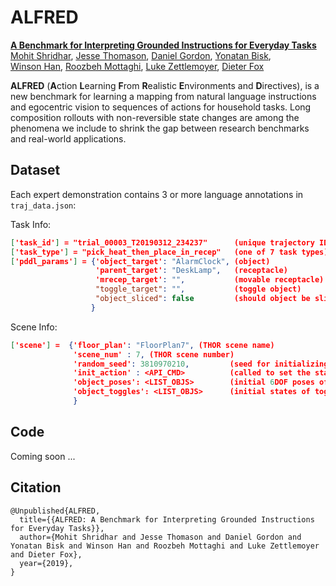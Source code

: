 # ALFRED

[<b>A Benchmark for Interpreting Grounded Instructions for Everyday Tasks</b>](https://arxiv.org/abs/1912.01734)  
[Mohit Shridhar](https://mohitshridhar.com/), [Jesse Thomason](https://jessethomason.com/), [Daniel Gordon](https://homes.cs.washington.edu/~xkcd/), [Yonatan Bisk](https://yonatanbisk.com/),  
[Winson Han](https://allenai.org/team.html), [Roozbeh Mottaghi](http://roozbehm.info/), [Luke Zettlemoyer](https://www.cs.washington.edu/people/faculty/lsz), [Dieter Fox](https://homes.cs.washington.edu/~fox/)

**ALFRED** (**A**ction **L**earning **F**rom **R**ealistic **E**nvironments and **D**irectives), is a new benchmark for learning a mapping from natural language instructions and egocentric vision to sequences of actions for household tasks. Long composition rollouts with non-reversible state changes are among the phenomena we include to shrink the gap between research benchmarks and real-world applications.

## Dataset

Each expert demonstration contains 3 or more language annotations in `traj_data.json`:

Task Info:
```json
['task_id'] = "trial_00003_T20190312_234237"      (unique trajectory ID)
['task_type'] = "pick_heat_then_place_in_recep"   (one of 7 task types)
['pddl_params'] = {'object_target': "AlarmClock", (object)
				   'parent_target': "DeskLamp",   (receptacle)
                   'mrecep_target': "", 		  (movable receptacle)
                   "toggle_target": "",           (toggle object)
                   "object_sliced": false         (should object be sliced?)
				  }
```

Scene Info:
```json
['scene'] =  {'floor_plan': "FloorPlan7", (THOR scene name)
	          'scene_num' : 7, (THOR scene number)
              'random_seed': 3810970210, 		 (seed for initializing object placements)
              'init_action' : <API_CMD> 		 (called to set the starting position of the agent)
              'object_poses': <LIST_OBJS> 		 (initial 6DOF poses of objects in the scene)
              'object_toggles': <LIST_OBJS>      (initial states of togglable objects)
              }
```

## Code

Coming soon ...

## Citation

```
@Unpublished{ALFRED,
  title={{ALFRED: A Benchmark for Interpreting Grounded Instructions for Everyday Tasks}},
  author={Mohit Shridhar and Jesse Thomason and Daniel Gordon and Yonatan Bisk and Winson Han and Roozbeh Mottaghi and Luke Zettlemoyer and Dieter Fox},
  year={2019},
}
```
